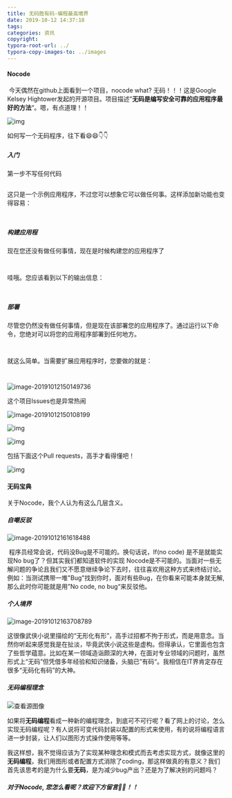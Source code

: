 ```yaml
---
title: 无码胜有码-编程最高境界
date: 2019-10-12 14:37:18
tags: 
categories: 资讯
copyright:
typora-root-url: ../
typora-copy-images-to: ../images
---
```


#### Nocode

​	今天偶然在github上面看到一个项目，nocode what? 无码！！！这是Google Kelsey Hightower发起的开源项目。项目描述”**无码是编写安全可靠的应用程序最好的方法**“。嗯，有点道理！！

![img](/images/nocode-1.png)

如何写一个无码程序，往下看😄😄👇👇

##### 入门

第一步不写任何代码

```

```

这只是一个示例应用程序，不过您可以想象它可以做任何事。这样添加新功能也变得容易：

```


```

##### 构建应用程

现在您还没有做任何事情，现在是时候构建您的应用程序了

```


```

哇哦。您应该看到以下的输出信息：

```


```

##### 部署

尽管您仍然没有做任何事情，但是现在该部署您的应用程序了。通过运行以下命令，您绝对可以将您的应用程序部署到任何地方。

```


```

就这么简单。当需要扩展应用程序时，您要做的就是：

```


```



![image-20191012150149736](/images/nocode-2.png)

这个项目Issues也是异常热闹

![image-20191012150108199](/images/nocode-3.png)

![img](/images/nocode-4.png)

![img](/images/nocode-5.png)

包括下面这个Pull requests，高手才看得懂吧！

![img](/images/nocode-6.png)

#### 无码宝典

关于Nocode，我个人认为有这么几层含义。

##### 自嘲反驳

![image-20191012161618488](/images/nocode-7.png)

​	程序员经常会说，代码没Bug是不可能的。换句话说，If(no code) 是不是就能实现No bug了？但其实我们都知道软件的实现 Nocode是不可能的。当面对一些无解问题的争论且我们又不愿意继续争论下去时，往往喜欢用这种方式来终结讨论。例如：当测试携带一堆"Bug"找到你时，面对有些Bug，在你看来可能本身就无解,那么此时你可能就是用”No code, no bug“来反驳他。

##### 个人境界

![image-20191012163708789](/images/nocode-8.png)

​	这很像武侠小说里描绘的“无形化有形”，高手过招都不拘于形式，而是用意念。当然你听起来感觉我是在扯淡，毕竟武侠小说这些是虚构。但得承认，它里面也包含了些哲学蕴意。比如在某一领域造诣颇深的大神，在面对专业领域的问题时，虽然形式上“无码”但凭借多年经验和知识储备，头脑已”有码“。我相信在IT界肯定存在很多“无码化有码”的大神。

##### 无码编程理念

![查看源图像](/images/nocode-9.png)

​	如果将**无码编程**看成一种新的编程理念，到底可不可行呢？看了网上的讨论，怎么实现无码编程呢？有人说将可变代码封装以配置的形式来使用，有的说将编程语言进一步封装，让人们以图形方式操作使用等等。

我这样想，我不觉得应该为了实现某种理念和模式而去考虑实现方式，就像这里的**无码编程**，我们用图形或者配置方式消除了coding，那这样做真的有意义？我们首先该思考的是为什么要**无码**，是为减少bug产出？还是为了解决别的问题吗？

##### 对于Nocode, 您怎么看呢？欢迎下方留言👏👏！！